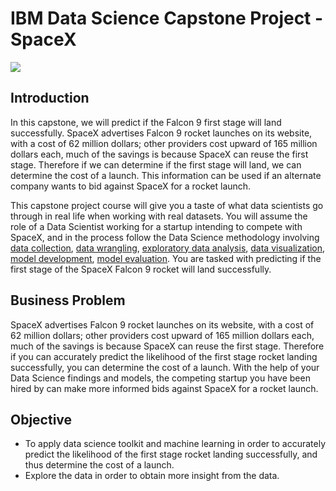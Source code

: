 # IBM Data Science Capstone Project - SpaceX

![](https://cf-courses-data.s3.us.cloud-object-storage.appdomain.cloud/IBMDeveloperSkillsNetwork-DS0701EN-SkillsNetwork/api/Images/landing_1.gif)









## Introduction
In this capstone, we will predict if the Falcon 9 first stage will land successfully. SpaceX advertises Falcon 9 rocket launches on its website, with a cost of 62 million dollars; other providers cost upward of 165 million dollars each, much of the savings is because SpaceX can reuse the first stage. Therefore if we can determine if the first stage will land, we can determine the cost of a launch. This information can be used if an alternate company wants to bid against SpaceX for a rocket launch. 

This capstone project course will give you a taste of what data scientists go through in real life when working with real datasets. You will assume the role of a Data Scientist working for a startup intending to compete with SpaceX, and in the process follow the Data Science methodology involving [data collection](https://github.com/asaklil/IBM-Data-Science-Capstone-SpaceX/blob/main/01_SpaceX_Data_Collection_API.ipynb), [data wrangling](https://github.com/asaklil/IBM-Data-Science-Capstone-SpaceX/blob/main/03_Spacex_Data_Wrangling.ipynb), [exploratory data analysis](https://github.com/asaklil/IBM-Data-Science-Capstone-SpaceX/blob/main/04_SpaceX_EDA_SQL.ipynb), [data visualization](https://github.com/asaklil/IBM-Data-Science-Capstone-SpaceX/blob/main/05_SpaceX_EDA_Data_Visualization.ipynb), [model development](https://github.com/asaklil/IBM-Data-Science-Capstone-SpaceX/blob/main/07_SpaceX_Machine_Learning_Prediction.ipynb), [model evaluation](https://github.com/asaklil/IBM-Data-Science-Capstone-SpaceX/blob/main/07_SpaceX_Machine_Learning_Prediction.ipynb). You are tasked with predicting if the first stage of the SpaceX Falcon 9 rocket will land successfully. 

## Business Problem
SpaceX advertises Falcon 9 rocket launches on its website, with a cost of 62 million dollars; other providers cost upward of 165 million dollars each, much of the savings is because SpaceX can reuse the first stage. Therefore if you can accurately predict the likelihood of the first stage rocket landing successfully, you can determine the cost of a launch. With the help of your Data Science findings and models, the competing startup you have been hired by can make more informed bids against SpaceX for a rocket launch. 

## Objective
- To apply data science toolkit and machine learning in order to accurately predict the likelihood of the first stage rocket landing successfully, and thus determine the cost of a launch.
- Explore the data in order to obtain more insight from the data.



